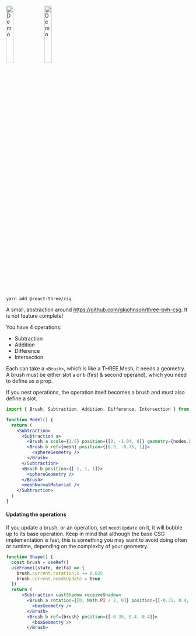 <p>
  <a href="https://codesandbox.io/s/eckvc1"><img width="20%" src="https://codesandbox.io/api/v1/sandboxes/eckvc1/screenshot.png" alt="Demo"/></a>
  <a href="https://codesandbox.io/s/mw0dtc"><img width="20%" src="https://codesandbox.io/api/v1/sandboxes/mw0dtc/screenshot.png" alt="Demo"/></a>
</p>

```shell
yarn add @react-three/csg
```

A small, abstraction around https://github.com/gkjohnson/three-bvh-csg. It is not feature complete!

You have 4 operations:

- Subtraction
- Addition
- Difference
- Intersection

Each can take a `<Brush>`, which is like a THREE.Mesh, it needs a geometry. A brush must be either slot `a` or `b` (first & second operand), which you need to define as a prop.

If you nest operations, the operation itself becomes a brush and must also define a slot.

```jsx
import { Brush, Subtraction, Addition, Difference, Intersection } from '@react-three/csg'

function Model() {
  return (
    <Subtraction>
      <Subtraction a>
        <Brush a scale={1.5} position={[0, -1.04, 0]} geometry={nodes.bunny.geometry} />
        <Brush b ref={mesh} position={[0.5, -0.75, 1]}>
          <sphereGeometry />
        </Brush>
      </Subtraction>
      <Brush b position={[-1, 1, 1]}>
        <sphereGeometry />
      </Brush>
      <meshNormalMaterial />
    </Subtraction>
  )
}
```

#### Updating the operations

If you update a brush, or an operation, set `needsUpdate` on it, it will bubble up to its base operation. Keep in mind that although the base CSG implementation is fast, this is something you may want to avoid doing often or runtime, depending on the complexity of your geometry.

```jsx
function Shape() {
  const brush = useRef()
  useFrame((state, delta) => {
    brush.current.rotation.x += 0.025
    brush.current.needsUpdate = true
  })
  return (
      <Subtraction castShadow receiveShadow>
        <Brush a rotation={[0, Math.PI / 2, 0]} position={[-0.35, 0.4, 0.4]}>
          <boxGeometry />
        </Brush>
        <Brush b ref={brush} position={[-0.35, 0.4, 0.4]}>
          <boxGeometry />
        </Brush>
```        